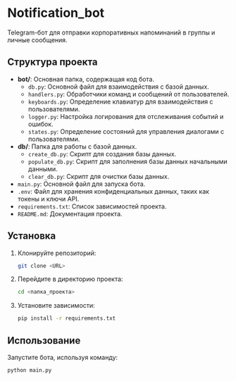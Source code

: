 # Notification_bot

Telegram-бот для отправки корпоративных напоминаний в группы и личные сообщения. 

## Структура проекта

- **bot/**: Основная папка, содержащая код бота.
  - `db.py`: Основной файл для взаимодействия с базой данных.
  - `handlers.py`: Обработчики команд и сообщений от пользователей.
  - `keyboards.py`: Определение клавиатур для взаимодействия с пользователями.
  - `logger.py`: Настройка логирования для отслеживания событий и ошибок.
  - `states.py`: Определение состояний для управления диалогами с пользователями.
- **db/**: Папка для работы с базой данных.
  - `create_db.py`: Скрипт для создания базы данных.
  - `populate_db.py`: Скрипт для заполнения базы данных начальными данными.
  - `clear_db.py`: Скрипт для очистки базы данных.
- `main.py`: Основной файл для запуска бота.
- `.env`: Файл для хранения конфиденциальных данных, таких как токены и ключи API.
- `requirements.txt`: Список зависимостей проекта.
- `README.md`: Документация проекта.

## Установка

1. Клонируйте репозиторий:
   ```bash
   git clone <URL>
   ```
2. Перейдите в директорию проекта:
   ```bash
   cd <папка_проекта>
   ```
3. Установите зависимости:
   ```bash
   pip install -r requirements.txt
   ```

## Использование

Запустите бота, используя команду:
```bash
python main.py
```
